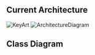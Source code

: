 ## Current Architecture
![KeyArt](https://user-images.githubusercontent.com/77936719/115084871-b443fd80-9ec6-11eb-9258-78d533ed6c22.JPG)
![ArchitectureDiagram](https://user-images.githubusercontent.com/77936719/115084813-a2625a80-9ec6-11eb-880e-89e041c014f1.JPG)


## Class Diagram
